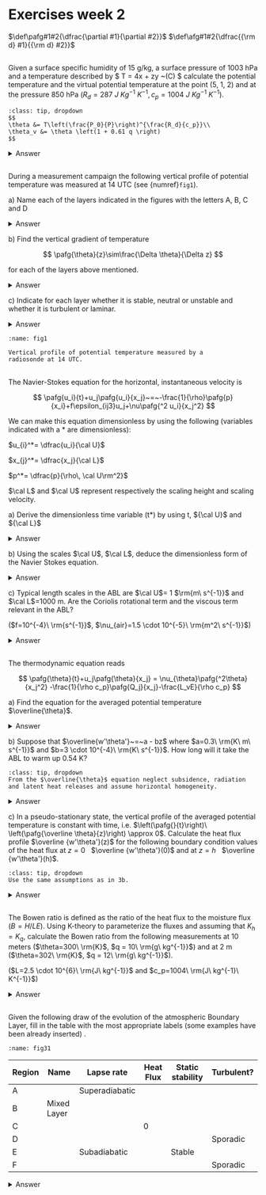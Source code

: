 # Exercises week 2

$\def\pafg#1#2{\dfrac{\partial #1}{\partial #2}}$
$\def\afg#1#2{\dfrac{{\rm d} #1}{{\rm d} #2}}$

## 
Given a surface specific humidity of 15 g/kg, a surface pressure of 1003 hPa and a temperature described by $ T = 4x + zy ~(C) $
calculate the potential temperature and the virtual potential temperature at the point
(5, 1, 2) and at the pressure 850 hPa ($R_d=287\ J\ Kg^{-1}\ K^{-1}, c_p=1004\ J\ Kg^{-1}\ K^{-1}$).

```{hint}
:class: tip, dropdown
$$
\theta &= T\left(\frac{P_0}{P}\right)^{\frac{R_d}{c_p}}\\
\theta_v &= \theta \left(1 + 0.61 q \right)
$$
```

<details>
  <summary>Answer</summary>

We know:

$$
T(5,1,2) &= 4\cdot 5+2\cdot 1\,^\circ{\rm C}\\
         &= 295\,{\rm K}\\
P_0 &= 1003\,{\rm hPa}\\
P   &= 850\,{\rm hPa}\\
R_d &= 287\,{\rm J\,kg^{-1}\,K^{-1}}\\
c_p &= 1004\,{\rm J\,kg^{-1}\,K^{-1}}\\
q   &= 15 \cdot 10^{-3}\,kg\,kg^{-1}
$$

Substituting these numbers results in:

$$
\theta &= 309.29\,{\rm K}\\
\theta_v &= 312.12\,{\rm K}\\
$$

</details>

## 
During a measurement campaign the following vertical profile
of potential temperature was measured at 14 UTC (see {numref}`fig1`).

a) Name each of the layers indicated in the figures with the letters A, B, C and D

<details>
  <summary>Answer</summary>

* A. Surface layer              
* B. Mixed layer                
* C. Entrainment zone/layer     
* D. Free troposphere       

</details>

b) Find the vertical gradient of temperature

$$
\pafg{\theta}{z}\sim\frac{\Delta \theta}{\Delta z}
$$

for each of the layers above mentioned.


<details>
  <summary>Answer</summary>
It depends on how you draw the schematic lines. 

* A. $\rm \frac{-1.5 K}{300 m} = -5 K km^{-1}$
* B. $\rm \frac{0 K}{1100 m} = 0 K km^{-1}$ 
* C. $\rm \frac{8 K}{350 m} = 23 K km^{-1}$
* D. $\rm \frac{0.75 K}{400 m} = 1.9 K km^{-1}$

</details>

c) Indicate for each layer whether it is stable, neutral or unstable and whether it is turbulent or laminar.
<details>
  <summary>Answer</summary>

* A. Unstable and turbulent
* B. Neutral and turbulent
* C. Stable, but turbulent
* D. Stable and laminar
</details>

```{figure} figures/figset11.png
:name: fig1

Vertical profile of potential temperature measured by a
radiosonde at 14 UTC.
```

##
The Navier-Stokes equation for the horizontal, instantaneous velocity is

$$
\pafg{u_i}{t}+u_j\pafg{u_i}{x_j}~=~-\frac{1}{\rho}\pafg{p}{x_i}+f\epsilon_{ij3}u_j+\nu\pafg{^2 u_i}{x_j^2}
$$

We can make this equation dimensionless by using the following (variables indicated with a $*$ are dimensionless):

$u_{i}^*= \dfrac{u_i}{\cal U}$

$x_{j}^*= \dfrac{x_j}{\cal L}$

$p^*= \dfrac{p}{\rho\, \cal U\rm^2}$

$\cal L$ and $\cal U$ represent respectively the scaling height and scaling velocity.

a) Derive the dimensionless time variable (t*) by using t, ${\cal U}$ and ${\cal L}$
<details>
  <summary>Answer</summary>

The unit of time is seconds. To obtain something with the same units from ${\cal U}$ and ${\cal L}$, one can use $ \dfrac{\cal L}{\cal U}$
Therefore $t^*= t\dfrac{\cal U}{\cal L}$

</details>

b) Using the scales $\cal U$, $\cal L$, deduce the dimensionless form of the
Navier Stokes equation.


<details>
  <summary>Answer</summary>

$$
u_i &= u_i^* \, \cal U\\
t &= t^* \, \frac{\cal L}{\cal U}\\
x_i &= x_i^* \, \cal L\\
p &= p^* \, \rho\, \cal U\rm^2\\
$$

Substituting this in the Navier Stokes equations results in

$$
\frac{\cal U\rm^2}{\cal L} \pafg{u_i^*}{t^*} + \frac{\cal U\rm^2}{\cal L} u_j^* \pafg{u_i^*}{x_j^*} 
= - \frac{\rho \cal U\rm^2}{\cal L} \frac{1}{\rho} \pafg{p^*}{x_i^*}
+ \cal U f \epsilon_{ij3}u_j^* 
+ \frac{\cal U}{\cal L\rm^2} \nu \pafg{^2 u_i^*}{{x_j^*}^2}\\
$$

This equation can be multiplied by $\frac{\cal L}{\cal U\rm^2}$ to obtain the dimensionless form:

$$
\pafg{u_i^*}{t^*} + u_j^* \pafg{u_i^*}{x_j^*} = 
- \pafg{p^*}{x_i^*}
+ \frac{\cal L}{\cal U} f \epsilon_{ij3}u_j^* 
+ \frac{\nu}{\cal U L} \pafg{^2 u_i^*}{{x_j^*}^2}
$$

This can also be expressed with the Reynold's number, ${\rm Re} = \frac{\cal U L}{\nu}$ and 
Rossby number ${\rm Ro} = \frac{\cal U}{f \cal L}$:

$$
\pafg{u_i^*}{t^*} + u_j^* \pafg{u_i^*}{x_j^*} = 
- \pafg{p^*}{x_i^*}
+ \frac{1}{\rm Ro} \epsilon_{ij3}u_j^* 
+ \frac{1}{\rm Re} \pafg{^2 u_i^*}{{x_j^*}^2}
$$

</details>

c) Typical length scales in the ABL are $\cal U$= 1 $\rm{m\ s^{-1}}$ and $\cal L$=1000 m.
Are the Coriolis rotational term and the viscous term relevant in the ABL?

($f=10^{-4}\ \rm{s^{-1}}$, $\nu_{air}=1.5 \cdot 10^{-5}\ \rm{m^2\ s^{-1}}$)

<details>
  <summary>Answer</summary>

Contribution of Coriolis force with respect to the other terms: $f^* = f \frac{\cal L}{\cal U} = 0.1 = 10~\%$. 
This contribution is weak, but significant. 
Contribution of viscosity: ${\rm Re} = \frac{\cal U L}{\nu} = 6.7 \cdot 10^7$, so $\frac{1}{\rm Re} \to 0$. 
This contribution is not significant. Consequently, this term can be neglected.
</details>

##
The thermodynamic equation reads

$$
\pafg{\theta}{t}+u_j\pafg{\theta}{x_j} = \nu_{\theta}\pafg{^2\theta}{x_j^2}
-\frac{1}{\rho c_p}\pafg{Q_j}{x_j}-\frac{L_vE}{\rho c_p}
$$

a) Find the equation for the averaged potential temperature $\overline{\theta}$.
<details>
  <summary>Answer</summary>

$$
\underbrace{\pafg{\theta}{t}}_{\rm Tendency} + \underbrace{u_j \pafg{\theta}{x_j}}_{\rm Advection} = \underbrace{\nu_{\theta}\pafg{^2\theta}{{x_j}^2}}_{\rm Viscosity} - \underbrace{\frac{1}{\rho c_p} \pafg{Q_j}{x_j}}_{\rm Radiation} - \underbrace{\frac{L_v E}{\rho c_p}}_{\rm Phase\,changes} \\
\pafg{\overline{\theta}}{t} + \overline{u_j \pafg{\theta}{x_j}} = \overline{\nu_{\theta}\pafg{^2\theta}{{x_j}^2}} - \overline{\frac{1}{\rho c_p} \pafg{Q_j}{x_j}} - \overline{\frac{L_v E}{\rho c_p}} \\
\pafg{\overline{\theta}}{t} + \overline{u_j}\,\overline{\pafg{\theta}{x_j}} + \overline{u_j' \pafg{\theta'}{x_j}} = \nu_{\theta}\pafg{^2\overline{\theta}}{{x_j}^2} - \frac{1}{\rho c_p} \pafg{\overline{Q_j}}{x_j} - \frac{L_v \overline{E}}{\rho c_p}
$$
Because of incompressibility, $\pafg{u_j}{x_j}=0$, and therefore also $\pafg{\overline{u_j}}{x_j}=\pafg{u_j'}{x_j} =0$. Therefore

$$
u_j'\pafg{\theta'}{x_j} &= u_j'\pafg{\theta'}{x_j} + \pafg{u_j'}{x_j} \theta' \\
&= \pafg{u_j'\theta'}{x_j}
$$(for:23b)

This is the flux form; after Reynolds averaging Equation {eq}`for:23b`, the divergence of a turbulent flux is obtained. Using this relation, the total thermodynamic equation reads

$$
\pafg{\overline{\theta}}{t} + \overline{u_j}\pafg{\overline{\theta}}{x_j} + \pafg{\overline{u_j'\theta'}}{x_j} = \nu_{\theta}\pafg{^2\overline{\theta}}{{x_j}^2}-\frac{1}{\rho c_p} \pafg{\overline{Q_j}}{x_j} - \frac{L_v \overline{E}}{\rho c_p}
$$
</details>


b) Suppose that $\overline{w'\theta'}~=~a - bz$ where $a=0.3\ \rm{K\ m\ s^{-1}}$ and $b=3 \cdot 10^{-4}\ \rm{K\ s^{-1}}$.
How long will it take the ABL to warm up 0.54 K?

```{hint}
:class: tip, dropdown
From the $\overline{\theta}$ equation neglect subsidence, radiation
and latent heat releases and assume horizontal homogeneity.
```

<details>
  <summary>Answer</summary>

Since there are no clouds, **no latent heat release** is present: $\overline{E}=0$.

The impact of **radiation** is relatively **small** during day: $\frac{1}{\rho c_p} \pafg{\overline{Q_j}}{x_j} \approx 0$.

Due to the **high turbulent nature** of the atmospheric boundary layer, the viscous term can be neglected as well: $\nu_{\theta}\pafg{^2\overline{\theta}}{{x_j}^2} \approx 0$.

We assume **horizontal homogeneity**, so $x$ and $y$ derivatives of Reynold's averaged variables are equal to 0. 

Without subsidence, the mean vertical wind velocity, $\overline{w}$, is equal to 0 as well.

Finally, the equation results in

$$
\pafg{\overline{\theta}}{t} = - \pafg{\overline{w'\theta'}}{z}
$$

Since $\pafg{\overline{w'\theta'}}{z} = - b$, $\pafg{\overline{\theta}}{t} = 3 \cdot 10^{-4}\rm\,K\,s^{-1}$. The time needed is equal to $\frac{0.54\rm\,K}{3 \cdot 10^{-4}\rm\,K\,s^{-1}} = 1800\,{\rm s} = \frac{1}{2}\,{\rm hr}$.

</details>

c) In a pseudo-stationary state, the vertical profile of the averaged potential
temperature is constant with time, i.e. $\left(\pafg{}{t}\right)\ \left(\pafg{\overline \theta}{z}\right) \approx 0$. Calculate
the heat flux profile $\overline {w'\theta'}(z)$ for the following boundary condition values of the heat flux
at $z=0~~$ $\overline {w'\theta'}(0)$ and at $z=h~~$ $\overline {w'\theta'}(h)$.

```{hint}
:class: tip, dropdown
Use the same assumptions as in 3b.
```

<details>
  <summary>Answer</summary>

The governing equation is

$$
\pafg{\overline{\theta}}{t} = - \pafg{\overline{w'\theta'}}{z}
$$

By taking the derivative to $z$ of this equation, we obtain

$$
\pafg{}{z}\left(\pafg{\overline{\theta}}{t}\right) = - \pafg{^2\overline{w'\theta'}}{z^2} 
$$(for:23c1)

The left hand side can be rewritten:

$$
\pafg{}{z}\left(\pafg{\overline{\theta}}{t}\right) = \pafg{}{t}\left(\pafg{\overline{\theta}}{z}\right) \approx 0 
$$(for:23c2)

This is known as the quasi-steady approximation. It holds true under convective conditions and states that the gradient of potential temperature does not change on time.

Equations {eq}`for:23c1` and {eq}`for:23c2` show that

$$
\pafg{^2\overline{w'\theta'}}{z^2} &\approx 0\\
$$

This results in 

$$
\pafg{\overline{w'\theta'}}{z} &= C_1 \\
\overline{w'\theta'} &= C_1 z + C_2
$$ 

Using the boundary conditions:  

$\overline{w'\theta'} = \overline{w'\theta'}(0) + \left( \overline{w'\theta'}(h) - \overline{w'\theta'}(0) \right)\frac{z}{h}$  

In the figure, a visual representation is shown.

```{figure} figures/Exercise23c.png
:name: fig2.3
```
</details>

##
The Bowen ratio is defined as the ratio of the heat flux to
the moisture flux ($B=H/LE$). Using K-theory to
parameterize the fluxes and assuming that $K_h=K_q$, calculate
the Bowen ratio from the following measurements at 10 meters
($\theta=300\ \rm{K}$, $q = 10\ \rm{g\ kg^{-1}}$) and at 2 m ($\theta=302\ \rm{K}$, $q = 12\ \rm{g\ kg^{-1}}$).

($L=2.5 \cdot 10^{6}\ \rm{J\ kg^{-1}}$ and $c_p=1004\ \rm{J\ kg^{-1}\ K^{-1}}$)

<details>
  <summary>Answer</summary>

$$
B=\frac{H}{LE}
$$

We know

$$
H &= \rho c_p \overline{w'\theta '}\\
LE &= \rho L \overline{w'q'},
$$

which can be related to gradients using the first-order closure,

$$
\overline{w'\theta '} &= - K_h \pafg{\overline{\theta}}{z} \\
\overline{w'q'} &= - K_q \pafg{\overline{q}}{z} .
$$

Therefore,

$$
B &= \frac{\rho c_p \overline{w'\theta '}}{\rho L \overline{w'q'}} \\
  &= \frac{c_p}{L} \frac{K_h}{K_q} \frac{\pafg{\overline{\theta}}{z}}{\pafg{\overline{q}}{z}} .
$$

All constants are known and from measurements follow $\pafg{\overline{\theta}}{z} = \frac{-2\,{\rm K}}{8\,{\rm m}}$ 
and $\pafg{\overline{q}}{z} = \frac{-2\cdot 10^{-3} \,{\rm kg\ kg^{-1}}}{8\,{\rm m}}$. 

This results in B=0.4.

</details>

## 
Given the following draw of the evolution of the atmospheric
Boundary Layer, fill in the table with the most appropriate labels
(some examples have been already inserted) .

```{figure} figures/figset31.png
:name: fig31
```

| **Region** | **Name**    | **Lapse rate** | **Heat Flux** | **Static stability** | **Turbulent?** |
|------------|-------------|----------------|---------------|----------------------|----------------| 
| A          |             | Superadiabatic |               |                      |                |
| B          | Mixed Layer |                |               |                      |                |
| C          |             |                | 0             |                      |                |
| D          |             |                |               |                      | Sporadic       |
| E          |             | Subadiabatic   |               | Stable               |                |
| F          |             |                |               |                      | Sporadic       |

<details>
  <summary>Answer</summary>

| **Region** | **Name**                 | **Lapse rate** | **Heat Flux**                         | **Static stability** | **Turbulent?** |
|------------|--------------------------|----------------|---------------------------------------|----------------------|----------------| 
| A          | Surface Layer            | Superadiabatic | >0                                    | Unstable             | Yes            |
| B          | Mixed Layer              | Adiabatic      | $\begin{cases} >0 \\ <0 \end{cases} $ | Neutral              | Yes            |
| C          | Residual layer           | Adiabatic      | 0                                     | Neutral              | Sporadic       |
| D          | Nocturnal boundary layer | Subadiabatic   | <0                                    | Stable               | Sporadic       |
| E          | Capping inversion        | Subadiabatic   | 0                                     | Stable               | Sporadic       |
| F          | Free atmosphere          | Subadiabatic   | 0                                     | Stable               | Sporadic       |

Superadiabatic: The temperature decreases more with height compared to the case of adiabatic cooling.

Subadiabatic: The temperature decreases less with height compared to the case of adiabatic cooling.

In the mixed layer, the heat flux decreases with height. 
It's positive in the lower $\frac{5}{6}$ part of the boundary layer and negative in the rest.

In the residual layer, capping inversion, and in the nocturnal boundary layer, turbulence is generated by shear. 
In the free troposphere as well, but less frequent due to the stronger stability.
</details>
